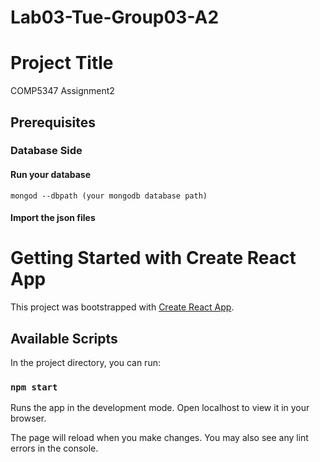 # Lab03-Tue-Group03-A2
# Project Title
COMP5347 Assignment2  
## Prerequisites
### Database Side
#### Run your database
```mongod --dbpath (your mongodb database path)```
#### Import the json files
# Getting Started with Create React App

This project was bootstrapped with [Create React App](https://github.com/facebook/create-react-app).

## Available Scripts

In the project directory, you can run:

### `npm start`

Runs the app in the development mode.
Open localhost to view it in your browser.

The page will reload when you make changes.
You may also see any lint errors in the console.
